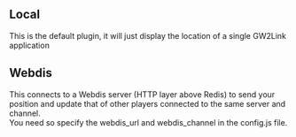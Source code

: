 ## Local

This is the default plugin, it will just display the location of a single GW2Link application


## Webdis

This connects to a Webdis server (HTTP layer above Redis) to send your position and update that of other players connected to the same server and channel.  
You need so specify the webdis\_url and webdis\_channel in the config.js file.

